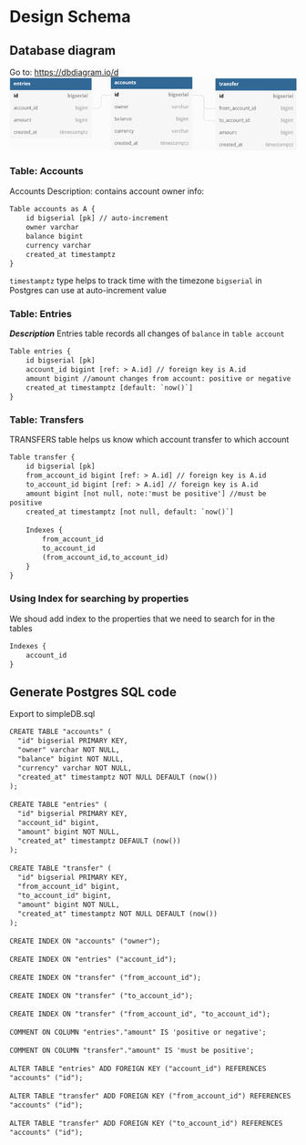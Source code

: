 # Design Schema

## Database diagram
Go to: https://dbdiagram.io/d
![img_1.png](img_1.png)
### Table: Accounts
Accounts
Description: contains account owner info:
````
Table accounts as A {
    id bigserial [pk] // auto-increment
    owner varchar
    balance bigint
    currency varchar
    created_at timestamptz
}
````
`timestamptz` type helps to track time with the timezone
`bigserial` in Postgres can use at auto-increment value
### Table: Entries
***Description*** Entries table records all changes of `balance` in `table account`
```
Table entries {
    id bigserial [pk]
    account_id bigint [ref: > A.id] // foreign key is A.id
    amount bigint //amount changes from account: positive or negative
    created_at timestamptz [default: `now()`]
}
```
### Table: Transfers
TRANSFERS table helps us know which account transfer to which account
````
Table transfer {
    id bigserial [pk]
    from_account_id bigint [ref: > A.id] // foreign key is A.id
    to_account_id bigint [ref: > A.id] // foreign key is A.id
    amount bigint [not null, note:'must be positive'] //must be positive
    created_at timestamptz [not null, default: `now()`]
    
    Indexes {
        from_account_id
        to_account_id
        (from_account_id,to_account_id)
    }
}
````
### Using Index for searching by properties
We shoud add index to the properties that we need to search for in the tables
````
Indexes {
    account_id
}
````
## Generate Postgres SQL code
Export to simpleDB.sql
````
CREATE TABLE "accounts" (
  "id" bigserial PRIMARY KEY,
  "owner" varchar NOT NULL,
  "balance" bigint NOT NULL,
  "currency" varchar NOT NULL,
  "created_at" timestamptz NOT NULL DEFAULT (now())
);

CREATE TABLE "entries" (
  "id" bigserial PRIMARY KEY,
  "account_id" bigint,
  "amount" bigint NOT NULL,
  "created_at" timestamptz DEFAULT (now())
);

CREATE TABLE "transfer" (
  "id" bigserial PRIMARY KEY,
  "from_account_id" bigint,
  "to_account_id" bigint,
  "amount" bigint NOT NULL,
  "created_at" timestamptz NOT NULL DEFAULT (now())
);

CREATE INDEX ON "accounts" ("owner");

CREATE INDEX ON "entries" ("account_id");

CREATE INDEX ON "transfer" ("from_account_id");

CREATE INDEX ON "transfer" ("to_account_id");

CREATE INDEX ON "transfer" ("from_account_id", "to_account_id");

COMMENT ON COLUMN "entries"."amount" IS 'positive or negative';

COMMENT ON COLUMN "transfer"."amount" IS 'must be positive';

ALTER TABLE "entries" ADD FOREIGN KEY ("account_id") REFERENCES "accounts" ("id");

ALTER TABLE "transfer" ADD FOREIGN KEY ("from_account_id") REFERENCES "accounts" ("id");

ALTER TABLE "transfer" ADD FOREIGN KEY ("to_account_id") REFERENCES "accounts" ("id");

````